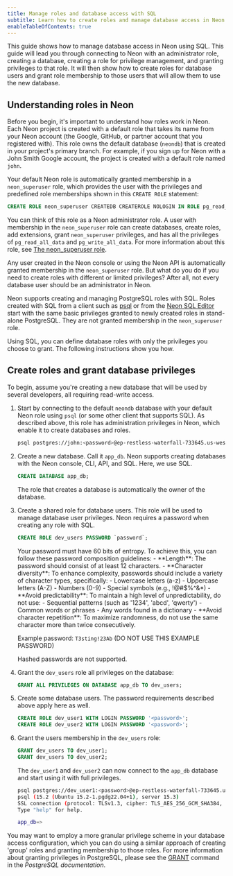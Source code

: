 ```yaml
---
title: Manage roles and database access with SQL
subtitle: Learn how to create roles and manage database access in Neon with SQL
enableTableOfContents: true
---
```


This guide shows how to manage database access in Neon using SQL. This guide will lead you through connecting to Neon with an administrator role, creating a database, creating a role for privilege management, and granting privileges to that role. It will then show how to create roles for database users and grant role membership to those users that will allow them to use the new database.

## Understanding roles in Neon

Before you begin, it's important to understand how roles work in Neon. Each Neon project is created with a default role that takes its name from your Neon account (the Google, GitHub, or partner account that you registered with). This role owns the default database (`neondb`) that is created in your project's primary branch. For example, if you sign up for Neon with a John Smith Google account, the project is created with a default role named `john`.

Your default Neon role is automatically granted membership in a `neon_superuser` role, which provides the user with the privileges and predefined role memberships shown in this `CREATE ROLE` statement:

<CodeBlock shouldWrap>

```sql
CREATE ROLE neon_superuser CREATEDB CREATEROLE NOLOGIN IN ROLE pg_read_all_data, pg_write_all_data;
```

</CodeBlock>

You can think of this role as a Neon administrator role. A user with membership in the `neon_superuser` role can create databases, create roles, add extensions, grant `neon_superuser` privileges, and has all the privileges of `pg_read_all_data` and `pg_write_all_data`. For more information about this role, see [The neon_superuser role](/docs/manage/roles#the-neonsuperuser-role).

Any user created in the Neon console or using the Neon API is automatically granted membership in the `neon_superuser` role. But what do you do if you need to create roles with different or limited privileges? After all, not every database user should be an administrator in Neon.

Neon supports creating and managing PostgreSQL roles with SQL. Roles created with SQL from a client such as [psql](/docs/connect/query-with-psql-editor) or from the [Neon SQL Editor](/docs/get-started-with-neon/query-with-neon-sql-editor) start with the same basic privileges granted to newly created roles in stand-alone PostgreSQL. They are not granted membership in the `neon_superuser` role.

Using SQL, you can define database roles with only the privileges you choose to grant. The following instructions show you how.

## Create roles and grant database privileges

To begin, assume you're creating a new database that will be used by several developers, all requiring read-write access.

1. Start by connecting to the default `neondb` database with your default Neon role using `psql` (or some other client that supports SQL). As described above, this role has administration privileges in Neon, which enable it to create databases and roles.

    <CodeBlock shouldWrap>

    ```bash
    psql postgres://john:<password>@ep-restless-waterfall-733645.us-west-2.aws.neon.tech/neondb
    ```

    </CodeBlock>

2. Create a new database. Call it `app_db`. Neon supports creating databases with the Neon console, CLI, API, and SQL. Here, we use SQL.

    ```sql
    CREATE DATABASE app_db;
    ```

    <Admonition type="note">
    The role that creates a database is automatically the owner of the database.
    </Admonition>

3. Create a shared role for database users. This role will be used to manage database user privileges. Neon requires a password when creating any role with SQL.

    ```sql
    CREATE ROLE dev_users PASSWORD `password`;
    ```

    <Admonition type="important">  
    Your password must have 60 bits of entropy. To achieve this, you can follow these password composition guidelines:
      - **Length**: The password should consist of at least 12 characters.
      - **Character diversity**: To enhance complexity, passwords should include a variety of character types, specifically:
        - Lowercase letters (a-z)
        - Uppercase letters (A-Z)
        - Numbers (0-9)
        - Special symbols (e.g., !@#$%^&*)
      - **Avoid predictability**: To maintain a high level of unpredictability, do not use:
        - Sequential patterns (such as '1234', 'abcd', 'qwerty')
        - Common words or phrases
        - Any words found in a dictionary
      - **Avoid character repetition**: To maximize randomness, do not use the same character more than twice consecutively.

      Example password: `T3sting!23Ab` (DO NOT USE THIS EXAMPLE PASSWORD)

      Hashed passwords are not supported.
    </Admonition>

4. Grant the `dev_users` role all privileges on the database:

    ```sql
    GRANT ALL PRIVILEGES ON DATABASE app_db TO dev_users;
    ```

5. Create some database users. The password requirements described above apply here as well.

    ```sql
    CREATE ROLE dev_user1 WITH LOGIN PASSWORD '<password>';
    CREATE ROLE dev_user2 WITH LOGIN PASSWORD '<password>';
    ```

6. Grant the users membership in the `dev_users` role:

    ```sql
    GRANT dev_users TO dev_user1;
    GRANT dev_users TO dev_user2;
    ```

    The `dev_user1` and `dev_user2` can now connect to the `app_db` database and start using it with full privileges.

    ```bash
    psql postgres://dev_user1:<password>@ep-restless-waterfall-733645.us-west-2.aws.neon.tech/app_db
    psql (15.2 (Ubuntu 15.2-1.pgdg22.04+1), server 15.3)
    SSL connection (protocol: TLSv1.3, cipher: TLS_AES_256_GCM_SHA384, compression: off)
    Type "help" for help.

    app_db=> 
    ```

You may want to employ a more granular privilege scheme in your database access configuration, which you can do using a similar approach of creating 'group' roles and granting membership to those roles. For more information about granting privileges in PostgreSQL, please see the [GRANT](https://www.postgresql.org/docs/current/sql-grant.html) command in the _PostgreSQL documentation_.
